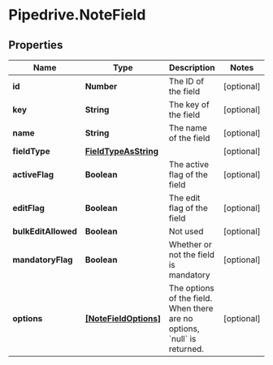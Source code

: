 # Pipedrive.NoteField

## Properties

Name | Type | Description | Notes
------------ | ------------- | ------------- | -------------
**id** | **Number** | The ID of the field | [optional] 
**key** | **String** | The key of the field | [optional] 
**name** | **String** | The name of the field | [optional] 
**fieldType** | [**FieldTypeAsString**](FieldTypeAsString.md) |  | [optional] 
**activeFlag** | **Boolean** | The active flag of the field | [optional] 
**editFlag** | **Boolean** | The edit flag of the field | [optional] 
**bulkEditAllowed** | **Boolean** | Not used | [optional] 
**mandatoryFlag** | **Boolean** | Whether or not the field is mandatory | [optional] 
**options** | [**[NoteFieldOptions]**](NoteFieldOptions.md) | The options of the field. When there are no options, &#x60;null&#x60; is returned. | [optional] 


